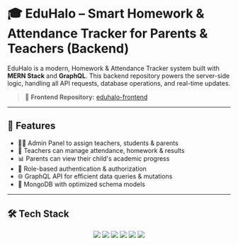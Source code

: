 # 🎓 EduHalo – Smart Homework & Attendance Tracker for Parents & Teachers (Backend)

EduHalo is a modern, Homework & Attendance Tracker system built with **MERN Stack** and **GraphQL**. This backend repository powers the server-side logic, handling all API requests, database operations, and real-time updates.

> 🔗 **Frontend Repository:** [eduhalo-frontend](https://github.com/symadev/eduhalo)

---

## 🚀 Features

- 🧑‍🏫 Admin Panel to assign teachers, students & parents
- 📝 Teachers can manage attendance, homework & results
- 📊 Parents can view their child's academic progress
- 🔐 Role-based authentication & authorization
- 🌐 GraphQL API for efficient data queries & mutations
- 💾 MongoDB with optimized schema models

---

## 🛠️ Tech Stack

<p align="center">
  <img src="https://img.shields.io/badge/-Node.js-339933?style=for-the-badge&logo=node.js&logoColor=white" />
  <img src="https://img.shields.io/badge/-Express.js-000000?style=for-the-badge&logo=express&logoColor=white" />
  <img src="https://img.shields.io/badge/-MongoDB-47A248?style=for-the-badge&logo=mongodb&logoColor=white" />
  <img src="https://img.shields.io/badge/-GraphQL-E10098?style=for-the-badge&logo=graphql&logoColor=white" />
  <img src="https://img.shields.io/badge/-Mongoose-880000?style=for-the-badge&logoColor=white" />
  <img src="https://img.shields.io/badge/-JWT-000000?style=for-the-badge&logo=jsonwebtokens&logoColor=white" />
</p>

